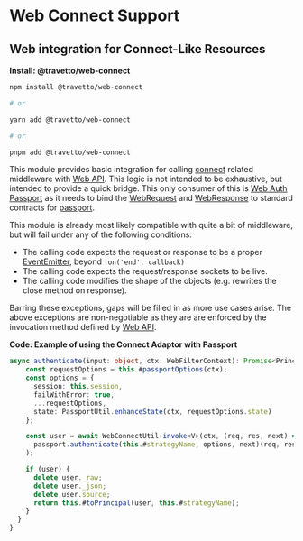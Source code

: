 <!-- This file was generated by @travetto/doc and should not be modified directly -->
<!-- Please modify https://github.com/travetto/travetto/tree/main/module/web-connect/DOC.tsx and execute "npx trv doc" to rebuild -->
# Web Connect Support

## Web integration for Connect-Like Resources

**Install: @travetto/web-connect**
```bash
npm install @travetto/web-connect

# or

yarn add @travetto/web-connect

# or

pnpm add @travetto/web-connect
```

This module provides basic integration for calling [connect](https://github.com/senchalabs/connect) related middleware with [Web API](https://github.com/travetto/travetto/tree/main/module/web#readme "Declarative support for creating Web Applications"). This logic is not intended to be exhaustive, but intended to provide a quick bridge.  This only consumer of this is [Web Auth Passport](https://github.com/travetto/travetto/tree/main/module/auth-web-passport#readme "Web authentication integration support for the Travetto framework") as it needs to bind the [WebRequest](https://github.com/travetto/travetto/tree/main/module/web/src/types/request.ts#L11) and [WebResponse](https://github.com/travetto/travetto/tree/main/module/web/src/types/response.ts#L3) to standard contracts for [passport](http://passportjs.org). 

This module is already most likely compatible with quite a bit of middleware, but will fail under any of the following conditions:
   *  The calling code expects the request or response to be a proper [EventEmitter](https://nodejs.org/api/events.html#class-eventemitter), beyond `.on('end', callback)`
   *  The calling code expects the request/response sockets to be live.
   *  The calling code modifies the shape of the objects (e.g. rewrites the close method on response).

Barring these exceptions, gaps will be filled in as more use cases arise.  The above exceptions are non-negotiable as they are are enforced by the invocation method defined by [Web API](https://github.com/travetto/travetto/tree/main/module/web#readme "Declarative support for creating Web Applications").

**Code: Example of using the Connect Adaptor with Passport**
```typescript
async authenticate(input: object, ctx: WebFilterContext): Promise<Principal | undefined> {
    const requestOptions = this.#passportOptions(ctx);
    const options = {
      session: this.session,
      failWithError: true,
      ...requestOptions,
      state: PassportUtil.enhanceState(ctx, requestOptions.state)
    };

    const user = await WebConnectUtil.invoke<V>(ctx, (req, res, next) =>
      passport.authenticate(this.#strategyName, options, next)(req, res)
    );

    if (user) {
      delete user._raw;
      delete user._json;
      delete user.source;
      return this.#toPrincipal(user, this.#strategyName);
    }
  }
}
```
